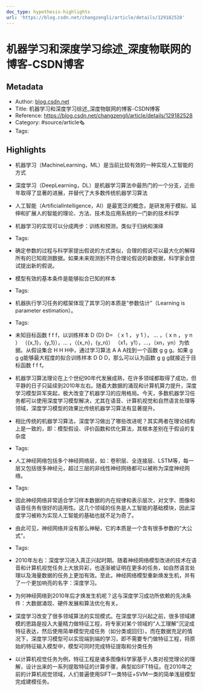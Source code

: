 ```yaml
---
doc_type: hypothesis-highlights
url: 'https://blog.csdn.net/changzengli/article/details/129182528'
---
```

# 机器学习和深度学习综述_深度物联网的博客-CSDN博客
## Metadata
- Author: [blog.csdn.net]()
- Title: 机器学习和深度学习综述_深度物联网的博客-CSDN博客
- Reference: https://blog.csdn.net/changzengli/article/details/129182528
- Category: #source/article🗞
- Tags:
## Highlights
- 机器学习（MachineLearning，ML）是当前比较有效的一种实现人工智能的方式

- 深度学习（DeepLearning，DL）是机器学习算法中最热门的一个分支，近些年取得了显著的进展，并替代了大多数传统机器学习算法

- 人工智能（ArtificialIntelligence，AI）是最宽泛的概念，是研发用于模拟、延伸和扩展人的智能的理论、方法、技术及应用系统的一门新的技术科学

- 机器学习的实现可以分成两步：训练和预测，类似于归纳和演绎


- Tags:

- 确定参数的过程与科学家提出假说的方式类似，合理的假说可以最大化的解释所有的已知观测数据。如果未来观测到不符合理论假说的新数据，科学家会尝试提出新的假说。

- 模型有效的基本条件是能够拟合已知的样本


- Tags:

- 机器执行学习任务的框架体现了其学习的本质是“参数估计”（Learning is parameter estimation）。


- Tags:

- 未知目标函数 f f f，以训练样本 D {D} D= （ x 1 ， y 1 ）， … ，（ x n ， y n ） （{x_1}，{y_1}），… ，（{x_n}，{y_n}） （x1​，y1​），…，（xn​，yn​）为依据。从假设集合 H H H中，通过学习算法 A A A找到一个函数 g g g。如果 g g g能够最大程度的拟合训练样本 D D D，那么可以认为函数 g g g就接近于目标函数 f f f。

- 机器学习算法理论在上个世纪90年代发展成熟，在许多领域都取得了成功，但平静的日子只延续到2010年左右。随着大数据的涌现和计算机算力提升，深度学习模型异军突起，极大改变了机器学习的应用格局。今天，多数机器学习任务都可以使用深度学习模型解决，尤其在语音、计算机视觉和自然语言处理等领域，深度学习模型的效果比传统机器学习算法有显著提升。

- 相比传统的机器学习算法，深度学习做出了哪些改进呢？其实两者在理论结构上是一致的，即：模型假设、评价函数和优化算法，其根本差别在于假设的复杂度


- Tags:

- 人工神经网络包括多个神经网络层，如：卷积层、全连接层、LSTM等，每一层又包括很多神经元，超过三层的非线性神经网络都可以被称为深度神经网络。


- Tags:

- 因此神经网络非常适合学习样本数据的内在规律和表示层次，对文字、图像和语音任务有很好的适用性。这几个领域的任务是人工智能的基础模块，因此深度学习被称为实现人工智能的基础也就不足为奇了。

- 由此可见，神经网络并没有那么神秘，它的本质是一个含有很多参数的“大公式”。


- Tags:

- 2010年左右：深度学习进入真正兴起时期。随着神经网络模型改进的技术在语音和计算机视觉任务上大放异彩，也逐渐被证明在更多的任务，如自然语言处理以及海量数据的任务上更加有效。至此，神经网络模型重新焕发生机，并有了一个更加响亮的名字：深度学习。

- 为何神经网络到2010年后才焕发生机呢？这与深度学习成功所依赖的先决条件：大数据涌现、硬件发展和算法优化有关。

- 深度学习改变了很多领域算法的实现模式。在深度学习兴起之前，很多领域建模的思路是投入大量精力做特征工程，将专家对某个领域的“人工理解”沉淀成特征表达，然后使用简单模型完成任务（如分类或回归）。而在数据充足的情况下，深度学习模型可以实现端到端的学习，即不需要专门做特征工程，将原始的特征输入模型中，模型可同时完成特征提取和分类任务

- 以计算机视觉任务为例，特征工程是诸多图像科学家基于人类对视觉理论的理解，设计出来的一系列提取特征的计算步骤，典型如SIFT特征。在2010年之前的计算机视觉领域，人们普遍使用SIFT一类特征+SVM一类的简单浅层模型完成建模任务。

